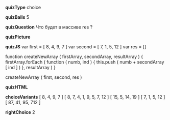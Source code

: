 ____quizType____
choice

____quizBalls____
5

____quizQuestion____
Что будет в массиве res ?

____quizPicture____


____quizJS____
var first = [ 8, 4, 9, 7 ]
var second = [ 7, 1, 5, 12 ]
var res = []

function createNewArray ( firstArray, secondArray, resultArray ) {
    firstArray.forEach (
        function ( numb, ind ) {
            this.push ( numb + secondArray [ ind ] )
        }, resultArray
    )
}

createNewArray ( first, second, res )

____quizHTML____



____choiceVariants____
[ 8, 4, 9, 7 ]
[ 8, 7, 4, 1, 9, 5, 7, 12 ]
[ 15, 5, 14, 19 ]
[ 7, 1, 5, 12 ]
[ 87, 41, 95, 712 ]


____rightChoice____
2
